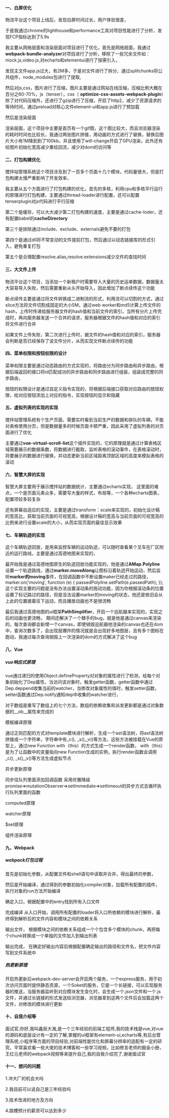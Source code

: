 #### 一、白屏优化

物流平台这个项目上线后，发现白屏时间过长，用户体验很差，

于是我通过chrome的lighthouse和performance工具对项目性能进行了分析，发现FCP指标达到了5.9s

我主要从网络层面和渲染层面对项目进行了优化，首先是网络层面，我通过**webpack-bundle-analyzer**对项目进行了分析，移除了一些冗余文件如：mock.js,video.js,对echarts和elementui进行了按需引入，

发现主文件app.js过大，有2M多，于是对文件进行了拆分，通过splitchunks将公共组件，node_modules包进行了提取,

然后对js,css，图片进行了压缩，图片主要是通过网站在线压缩，压缩比例大概在百分之60-70%，js（tenser），css（ **optimize-css-assets-webpack-plugin**）除了对代码压缩外，还进行了gzip进行了压缩，开启了http2，减少了资源请求的等待时间，通过preload对核心文件element-ui和app.js进行了预加载

然后是渲染层面

渲染层面，这个项目中主要是首页有一个gif图，这个图比较大，而且浏览器渲染的耗时时间也比较长，我通过两张图片拼接，用动画的方式进行了替换，替换后图片大小有1M降到到了100kb，并且使用了will-change开启了GPU渲染，此外还有给图片初始化宽高减少重绘回流，减少对dom的访问等

#### 二、打包构建优化

搅拌站管理系统这个项目涉及到了一百多个页面十几个模块，代码量很大，但是打包构建太慢严重影响了开发效率，

我主要从五个方面进行了打包构建的优化，首先的多核，利用cpu和多核平行运行的原理进行打包构建，主要通过thread-loader进行配置，还可以配置tenserplugin对js代码进行平行压缩

第二个是缓存，可以大大减少第二打包构建的速度，主要是通过cache-loder，还有配置babel的**cacheDirectory**

第三个是排除通过include、exclude、externals避免不要的打包

第四个是通过dll将不常变动的文件提前打包，然后通过以动态链接库的形式引入，避免重复打包

第五个是合理配置resolve.alias,resolve.extensions减少文件的查找时间

#### 三、大文件上传

物流平台这个项目，当添加一个新租户时需要导入大量的历史运单数据，数据量太大容易导入失败，然后需要重新从头开始导入，因此增加了断点续传这个功能

断点续传主要是通过将文件转换成二进制流的形式，利用流可以切割的方式，通过slice方法将文件切割成固定的大小5M，通过web worker和md5计算上传文件的hash，上传时传递给服务器文件的hash值和当前文件的索引，当所有分片上传完成时，再向服务器发送一个合并的请求，服务器根据文件的hash值和对应的索引将文件进行合并

如果文件上传失败，第二次进行上传时，据文件的hash值和对应的索引，服务器会判断是否已经保存了该文件分片，从而实现文件断点续传的功能

#### 四、菜单权限和按钮权限的设计

菜单权限主要是通过动态路由的方式实现的，将路由分为同步路由和异步路由，根据后端返回的接口将id匹配成功的异步路由和同步路由进行组装，组装成完整的同步路由，

按钮的权限设计是通过自定义指令实现的，将根据后端接口获取对应路由的按钮权限，给对应按钮添加上对应的指令，实现按钮的显示和隐藏

#### 五、虚拟列表的实现的实现

搅拌站管理系统有个生产页面，需要实时看到当前生产的数据和排队的车辆，不能对表格使用分页，但是数据量多的时候页面卡顿严重，因此采用了虚拟列表的对页面进行了优化

主要通过**vue-virtual-scroll-list**这个插件实现的，它的原理就是通过计算表格区域需要展示的数据条数，将数据进行截取，监听表格的滚动事件，在表格滚动时，将要展示的数据进行替换，并动态更新当前区域距离顶部区域的高度来模拟表格的滚动

#### 六、智慧大屏的实现

智慧大屏主要用于展示搅拌站的数据统计，主要通过echarts实现，
这里面的难点，一个是页面元素众多，需要写大量的样式，布局等，一个各种echarts图表，配置项较多较复杂

还有屏幕自适应的实现，主要是通过transform：scale来实现的，初始化设计稿的宽高比，获取当前页面的可视宽高，根据设计稿的宽高与当前页面的可视宽高的比例来进行设置scale的大小，从而实现页面的最佳显示效果

#### 七、车辆轨迹的实现

这个车辆轨迹回放，是用来监控车辆的运动轨迹，可以随时查看某个叉车在厂区附近的运行路线，主要是通过高德地图来实现的，

最开始我是通过高德地图原生的轨迹回放功能实现的，他是通过**AMap.Polyline**设置一个轨迹路线，通过**marker.moveAlong**让图标沿着轨迹开始运动，然后监听**marker的moving**事件，在回调函数中不断设置maker已经走过的路径，marker.on('moving', function (e) {
        passedPolyline.setPath(e.passedPath);
    });
这个实现主要的问题是没有办法设置滚动条的拖动功能，因为你根据滚动条的位置设置了标记路过的路径，但是没法设置marker的moving的状态，他还是依旧会从上此的位置接着往下运动，而且播放动画也不是很流畅

最后我通过高德地图的ui框架**PathSimplifier**，开启一个巡航器来实现的，实现之后的动画也更流畅，
期间还解决了一个棘手的bug，就是他是通过canvas来渲染的，每次查询都会新增一个canvas，即使销毁巡航器他渲染的canvas也还在dom中，查询次数多了，会出现层爆炸的情况就是会出现好多地图层，且有多个图标在跑动，我通过每次查询销毁上一次渲染的dom的方式解决了这个bug

#### 八、Vue

##### vue响应式原理

vue通过递归的使用Object.defineProperty对对象的属性进行了检测，给每个对象初始化了Dep属性，当访问该对象时，触发getter函数，getter函数中通过Dep.deppend收集当前的watcher，当修改对象属性的值时，触发setter函数，setter函数通过Dep.notify通知dep中收集的watcher进行，

对于数组是重写了数组上的七个方法，数组的依赖收集和派发更新都是通过对象数据的_\_ob__属性来完成的

模板编译原理

通过正则匹配的方式对template模块进行解析，生成一个ast语法树，将ast语法树拼接成一个字符串，字符串中有_c(), _s(),\_v()等方法，这些方法被挂载在Vue的原型上，通过new Function with（this）的方式生成一个render函数， with（this）是为了让函数中的变量指向new Function生成的实例，执行render函数会调用\_c(), _s(),\_v()等方法生成虚拟节点

异步更新原理

同步往队列里面添加回调函数  采用优雅降级 promise=>mutationObserver=>setImmediate=>settimeout的异步方式去循环执行队列里面的函数

computed原理

watcher原理

$set原理

组件渲染原理

#### 九、Webpack

##### webpack打包过程

首先是初始化参数，从配置文件和shell语句中读取并合并，得出最终的参数，

然后是开始编译，通过得到的参数初始化compiler对象，加载所有配置的插件，执行对象的run方法开始编译

确定入口，根据配置中的entry找到所有入口文件

完成编译 从入口开始，调用所有配置的loader将入口所依赖的模块进行解析，最终得到解析后的文件内容和模块之间的依赖关系

输出文件， 根据模块之间的依赖关系组成一个个包含多个模块的chunk，再把每个chunk转换成一个单独的文件加入到输出列表

输出完成， 在确定好输出内容后根据配置确定输出的路径和文件名，把文件内容写到文件系统中

##### 热更新原理

开启热更新后webpack-dev-server会开启两个服务，一个express服务，用于初次访问页面时提供静态资源，一个Soket的服务，它是一个长链接，可以实现服务器的推送，当服务器监听到对应模块发生变化时，会生成一个.json文件和一个.js文件，并通过长链接的形式发送给浏览器，浏览器拿到这两个文件后会加载这两个文件，对修改的模块进行更新

#### 十、自我介绍等

面试官,你好,我叫鑫辰大海,是一个三年经验的前端工程师,我的技术栈是vue,对vue的源码和底层设计有一定的了解,掌握的ui框架有element-ui,echarts等,有后台管理系统,小程序等方面的项目经验,对前端性能优化和屏幕分辨率的适配有一定的研究，平常喜欢看一些大佬的技术博客和一些学习视频，比如修言老师的掘金小册，王红元老师的webpack视频等来提升自己,我的自我介绍完了,谢谢面试官

#### 十一、想问的问题

1.冲大厂的机会大吗

2.我目前可以说自己是三年经验吗

3.技术改进的地方及方向

4.跳槽预计的薪资可以达到多少



